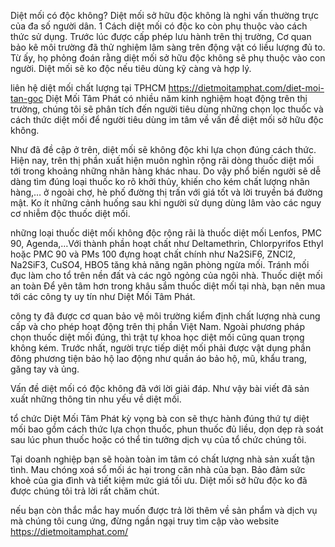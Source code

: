 Diệt mối có độc không?
Diệt mối sở hữu độc không là nghi vấn thường trực của đa số người dân. 1 Cách diệt mối có độc ko còn phụ thuộc vào cách thức sử dụng. Trước lúc được cấp phép lưu hành trên thị trường, Cơ quan bảo kê môi trường đã thử nghiệm lâm sàng trên động vật có liều lượng đủ to. Từ ấy, họ phỏng đoán rằng diệt mối sở hữu độc không sẽ phụ thuộc vào con người. Diệt mối sẽ ko độc nếu tiêu dùng kỹ càng và hợp lý.

liên hệ diệt mối chất lượng tại TPHCM <a href="https://dietmoitamphat.com/diet-moi-tan-goc">https://dietmoitamphat.com/diet-moi-tan-goc</a>
Diệt Mối Tâm Phát có nhiều năm kinh nghiệm hoạt động trên thị trường, chúng tôi sẽ phân tích đến người tiêu dùng những chọn lọc thuốc và cách thức diệt mối để người tiêu dùng im tâm về vấn đề diệt mối sở hữu độc không.

Như đã đề cập ở trên, diệt mối sẽ không độc khi lựa chọn đúng cách thức. Hiện nay, trên thị phần xuất hiện muôn nghìn rộng rãi dòng thuốc diệt mối tới trong khoảng những nhãn hàng khác nhau. Do vậy phổ biến người sẽ dễ dàng tìm đúng loại thuốc ko rõ khởi thủy, khiến cho kém chất lượng nhãn hàng,… ở ngoài chợ, hè phố đường thị trấn với giá tốt và lời truyền bá đường mật. Ko ít những cảnh huống sau khi người sử dụng dùng lâm vào các nguy cơ nhiễm độc thuốc diệt mối.

những loại thuốc diệt mối không độc rộng rãi là thuốc diệt mối Lenfos, PMC 90, Agenda,…Với thành phần hoạt chất như Deltamethrin, Chlorpyrifos Ethyl hoặc PMC 90 và PMs 100 đựng hoạt chất chính như Na2SiF6, ZNCl2, Na2SiF3, CuSO4, HBO5 tăng khả năng ngăn phòng ngừa mối. Tránh mối đục làm cho tổ trên nền đất và các ngõ ngỏng của ngôi nhà. Thuốc diệt mối an toàn Để yên tâm hơn trong khâu sắm thuốc diệt mối tại nhà, bạn nên mua tới các công ty uy tín như Diệt Mối Tâm Phát.

công ty đã được cơ quan bảo vệ môi trường kiểm định chất lượng nhà cung cấp và cho phép hoạt động trên thị phần Việt Nam. Ngoài phương pháp chọn thuốc diệt mối đúng, thì trật tự khoa học diệt mối cũng quan trọng không kém. Trước nhất, người trực tiếp diệt mối phải được vật dụng phần đông phương tiện bảo hộ lao động như quần áo bảo hộ, mũ, khẩu trang, găng tay và ủng.

Vấn đề diệt mối có độc không đã với lời giải đáp. Như vậy bài viết đã sản xuất những thông tin nhu yếu về diệt mối.

tổ chức Diệt Mối Tâm Phát kỳ vọng bà con sẽ thực hành đúng thứ tự diệt mối bao gồm cách thức lựa chọn thuốc, phun thuốc đủ liều, dọn dẹp rà soát sau lúc phun thuốc hoặc có thể tin tưởng dịch vụ của tổ chức chúng tôi.

Tại doanh nghiệp bạn sẽ hoàn toàn im tâm có chất lượng nhà sản xuất tận tình. Mau chóng xoá sổ mối ác hại trong căn nhà của bạn. Bảo đảm sức khoẻ của gia đình và tiết kiệm mức giá tối ưu. Diệt mối sở hữu độc ko đã được chúng tôi trả lời rất chăm chút.

nếu bạn còn thắc mắc hay muốn được trả lời thêm về sản phẩm và dịch vụ mà chúng tôi cung ứng, đừng ngần ngại truy tìm cập vào website <a href="https://dietmoitamphat.com/">https://dietmoitamphat.com/</a>
